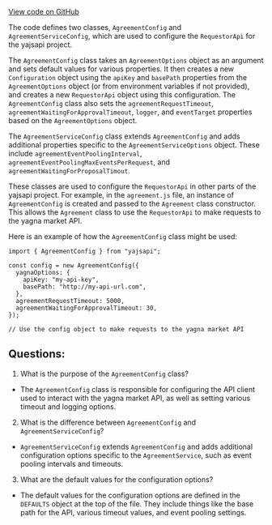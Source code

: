 [View code on GitHub](https://github.com/golemfactory/yajsapi/agreement/config.ts)

The code defines two classes, `AgreementConfig` and `AgreementServiceConfig`, which are used to configure the `RequestorApi` for the yajsapi project. 

The `AgreementConfig` class takes an `AgreementOptions` object as an argument and sets default values for various properties. It then creates a new `Configuration` object using the `apiKey` and `basePath` properties from the `AgreementOptions` object (or from environment variables if not provided), and creates a new `RequestorApi` object using this configuration. The `AgreementConfig` class also sets the `agreementRequestTimeout`, `agreementWaitingForApprovalTimeout`, `logger`, and `eventTarget` properties based on the `AgreementOptions` object. 

The `AgreementServiceConfig` class extends `AgreementConfig` and adds additional properties specific to the `AgreementServiceOptions` object. These include `agreementEventPoolingInterval`, `agreementEventPoolingMaxEventsPerRequest`, and `agreementWaitingForProposalTimout`. 

These classes are used to configure the `RequestorApi` in other parts of the yajsapi project. For example, in the `agreement.js` file, an instance of `AgreementConfig` is created and passed to the `Agreement` class constructor. This allows the `Agreement` class to use the `RequestorApi` to make requests to the yagna market API. 

Here is an example of how the `AgreementConfig` class might be used:

```
import { AgreementConfig } from "yajsapi";

const config = new AgreementConfig({
  yagnaOptions: {
    apiKey: "my-api-key",
    basePath: "http://my-api-url.com",
  },
  agreementRequestTimeout: 5000,
  agreementWaitingForApprovalTimeout: 30,
});

// Use the config object to make requests to the yagna market API
```
## Questions: 
 1. What is the purpose of the `AgreementConfig` class?
- The `AgreementConfig` class is responsible for configuring the API client used to interact with the yagna market API, as well as setting various timeout and logging options.

2. What is the difference between `AgreementConfig` and `AgreementServiceConfig`?
- `AgreementServiceConfig` extends `AgreementConfig` and adds additional configuration options specific to the `AgreementService`, such as event pooling intervals and timeouts.

3. What are the default values for the configuration options?
- The default values for the configuration options are defined in the `DEFAULTS` object at the top of the file. They include things like the base path for the API, various timeout values, and event pooling settings.